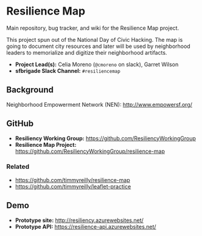 # Resilience Map

Main repository, bug tracker, and wiki for the Resilience Map project.

This project spun out of the National Day of Civic Hacking. The map is going to document city resources and later will be used by neighborhood leaders to memorialize and digitize their neighborhood artifacts.

* **Project Lead(s):** Celia Moreno (`@cmoreno` on slack), Garret Wilson
* **sfbrigade Slack Channel:** `#resiliencemap`

## Background

Neighborhood Empowerment Network (NEN): http://www.empowersf.org/

## GitHub

* **Resiliency Working Group:** https://github.com/ResiliencyWorkingGroup
* **Resilience Map Project:** https://github.com/ResiliencyWorkingGroup/resilience-map

### Related
* https://github.com/timmyreilly/resilience-map
* https://github.com/timmyreilly/leaflet-practice

## Demo

* **Prototype site:** http://resiliency.azurewebsites.net/
* **Prototype API:** https://resilience-api.azurewebsites.net/
